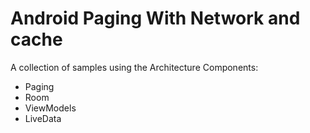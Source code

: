 Android Paging With Network and cache 
=====================================

A collection of samples using the Architecture Components:

- Paging
- Room
- ViewModels
- LiveData


